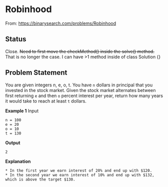 # Robinhood

From: https://binarysearch.com/problems/Robinhood

## Status
Close. 
~~Need to first move the checkMethod() inside the solve() method.~~
That is no longer the case. I can have >1 method inside of class Solution {}

## Problem Statement

You are given integers n, e, o, t. You have `n` dollars in principal that you invested in the stock market. Given the stock market alternates between first returning `e` and then `o` percent interest per year, return how many years it would take to reach at least `t` dollars.

**Example 1**
Input
```
n = 100
e = 20
o = 10
t = 130
```
**Output**

`2`

**Explanation**
```
* In the first year we earn interest of 20% and end up with $120.
* In the second year we earn interest of 10% and end up with $132, which is above the target $130.
```